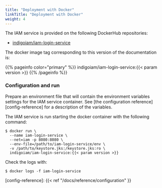 ```yaml
---
title: "Deployment with Docker"
linkTitle: "Deployment with Docker"
weight: 4
---
```


The IAM service is provided on the following DockerHub repositories:

- [indigoiam/iam-login-service](https://hub.docker.com/r/indigoiam/iam-login-service/)

The docker image tag corresponding to this version of the documentation is:

{{% pageinfo color="primary" %}}
indigoiam/iam-login-service:{{< param version >}}
{{% /pageinfo %}}

### Configuration and run

Prepare an environment file that will contain the environment variables
settings for the IAM service container. See [the configuration
reference][config-reference] for a description of the variables.

The IAM service is run starting the docker container with the following command:

```shell
$ docker run \
  --name iam-login-service \
  --net=iam -p 8080:8080 \
  --env-file=/path/to/iam-login-service/env \
  -v /path/to/keystore.jks:/keystore.jks:ro \
  indigoiam/iam-login-service:{{< param version >}}
```

Check the logs with:

```shell
$ docker logs -f iam-login-service
```
[config-reference]: {{< ref "/docs/reference/configuration" }}

